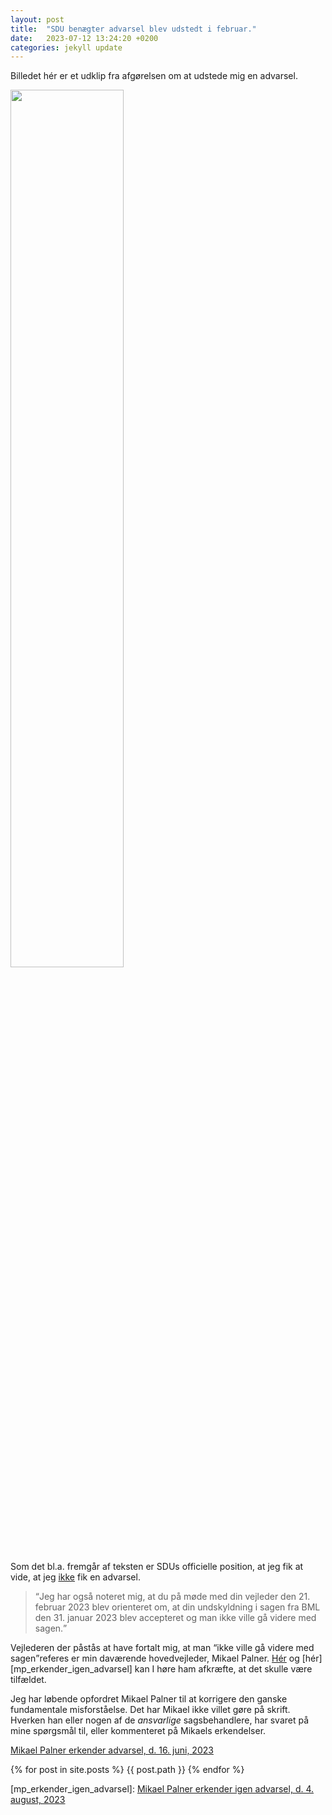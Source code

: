 ```yaml
---
layout: post
title:  "SDU benægter advarsel blev udstedt i februar."
date:   2023-07-12 13:24:20 +0200
categories: jekyll update
---
```

Billedet hér er et udklip fra afgørelsen om at udstede mig en advarsel.

<a href="/pift/custom_assets/images/benægtelse_af_advarsel_i_advarsel.png" target="_blank" rel="noreferrer noopener">
   <img src="/pift/custom_assets/images/benægtelse_af_advarsel_i_advarsel.png" width="60%;">
</a>

Som det bl.a. fremgår af teksten er SDUs officielle position, at jeg fik at vide, at jeg <u>ikke</u> fik en advarsel.

> <q>Jeg har også noteret mig, at du på møde med din vejleder den 21. februar 2023 blev orienteret om, at din undskyldning i sagen fra BML den 31. januar 2023 blev accepteret og man ikke ville gå videre med sagen.</q>

Vejlederen der påstås at have fortalt mig, at man <q>ikke ville gå videre med sagen</q>referes er min daværende hovedvejleder, Mikael Palner. [Hér][mp_erkender_advarsel] og [hér][mp_erkender_igen_advarsel] kan I høre ham afkræfte, at det skulle være tilfældet.

Jeg har løbende opfordret Mikael Palner til at korrigere den ganske fundamentale misforståelse. Det har Mikael ikke villet gøre på skrift. Hverken han eller nogen af de <i>ansvarlige</i> sagsbehandlere, har svaret på mine spørgsmål til, eller kommenteret på Mikaels erkendelser.

<a href="/2023/06/16/mp_erkender_advarsel.markdown">Mikael Palner erkender advarsel, d. 16. juni, 2023</a>

{% for post in site.posts %}
	{{ post.path }}
{% endfor %}

[mp_erkender_advarsel]: https://occupiedusername.github.io/pift/jekyll/update/2023/06/16/mp_erkender_advarsel.html
[mp_erkender_igen_advarsel]: <a href="/2023/04/08/mp_erkender_igen_advarsel.markdown">Mikael Palner erkender igen advarsel, d. 4. august, 2023</a>

